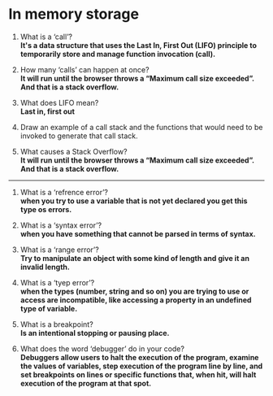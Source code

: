 # In memory storage

1) What is a ‘call’?  
**It's a data structure that uses the Last In, First Out (LIFO) principle to temporarily store and manage function invocation (call).**

2) How many ‘calls’ can happen at once?  
**It will run until the browser throws a “Maximum call size exceeded”. And that is a stack overflow.**

3) What does LIFO mean?  
**Last in, first out**

4) Draw an example of a call stack and the functions that would need to be invoked to generate that call stack.  


5) What causes a Stack Overflow?  
**It will run until the browser throws a “Maximum call size exceeded”. And that is a stack overflow.**

---

1) What is a ‘refrence error’?  
**when you try to use a variable that is not yet declared you get this type os errors.**

2) What is a ‘syntax error’?  
**when you have something that cannot be parsed in terms of syntax.**

3) What is a ‘range error’?  
**Try to manipulate an object with some kind of length and give it an invalid length.**

4) What is a ‘tyep error’?  
**when the types (number, string and so on) you are trying to use or access are incompatible, like accessing a property in an undefined type of variable.**

5) What is a breakpoint?  
**Is an intentional stopping or pausing place.**

6) What does the word ‘debugger’ do in your code?  
**Debuggers allow users to halt the execution of the program, examine the values of variables, step execution of the program line by line, and set breakpoints on lines or specific functions that, when hit, will halt execution of the program at that spot.**

